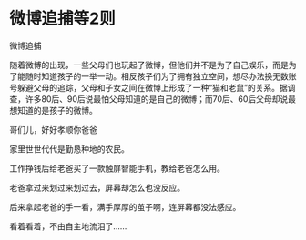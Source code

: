 # 微博追捕等2则

微博追捕

随着微博的出现，一些父母们也玩起了微博，但他们并不是为了自己娱乐，而是为了能随时知道孩子的一举一动。相反孩子们为了拥有独立空间，想尽办法换无数账号躲避父母的追踪，父母和子女之间在微博上形成了一种“猫和老鼠”的关系。据调查，许多80后、90后说最怕父母知道的是自己的微博；而70后、60后父母却说最想知道的是孩子的微博。

哥们儿，好好孝顺你爸爸

家里世世代代是勤恳种地的农民。

工作挣钱后给老爸买了一款触屏智能手机，教给老爸怎么用。

老爸拿过来划过来划过去，屏幕却怎么也没反应。

后来拿起老爸的手一看，满手厚厚的茧子啊，连屏幕都没法感应。

看着看着，不由自主地流泪了……